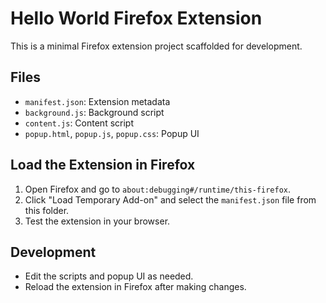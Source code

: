 # Hello World Firefox Extension

This is a minimal Firefox extension project scaffolded for development.

## Files
- `manifest.json`: Extension metadata
- `background.js`: Background script
- `content.js`: Content script
- `popup.html`, `popup.js`, `popup.css`: Popup UI

## Load the Extension in Firefox
1. Open Firefox and go to `about:debugging#/runtime/this-firefox`.
2. Click "Load Temporary Add-on" and select the `manifest.json` file from this folder.
3. Test the extension in your browser.

## Development
- Edit the scripts and popup UI as needed.
- Reload the extension in Firefox after making changes.
